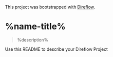 This project was bootstrapped with [Direflow](https://direflow.io).

# %name-title%
> %description%

Use this README to describe your Direflow Project